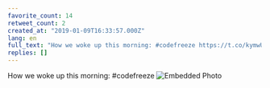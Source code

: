 ```yaml
---
favorite_count: 14
retweet_count: 2
created_at: "2019-01-09T16:33:57.000Z"
lang: en
full_text: "How we woke up this morning: #codefreeze https://t.co/kymwUadUVf"
replies: []
---
```


How we woke up this morning: #codefreeze
![Embedded Photo](https://twitter-media-coderbyheart.s3.eu-north-1.amazonaws.com/1083039181901844481-Dwe6Y2pXgAAPvjT.jpg)
